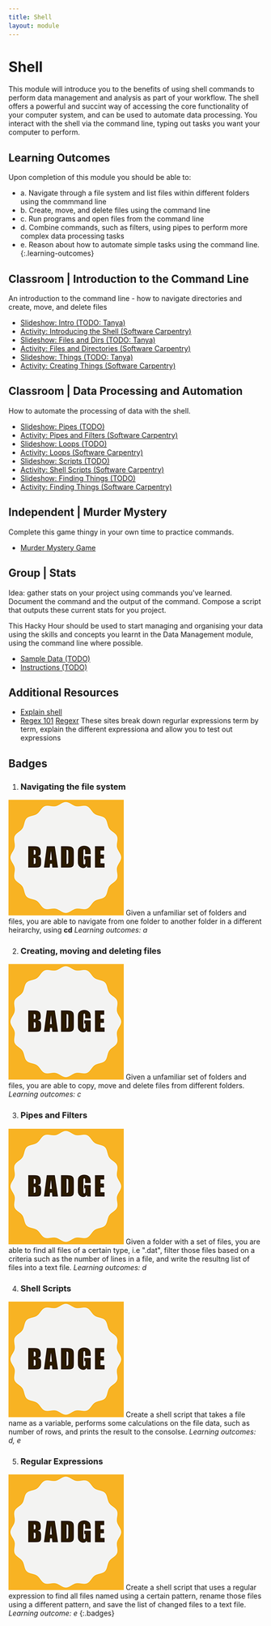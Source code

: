 ```yaml
---
title: Shell
layout: module
---
```


# Shell

This module will introduce you to the benefits of using shell commands to perform data management and analysis as part of your workflow. The shell offers a powerful and succint way of accessing the core functionality of your computer system, and can be used to automate data processing. You interact with the shell via the command line, typing out tasks you want your computer to perform.





## Learning Outcomes

Upon completion of this module you should be able to:

- a. Navigate through a file system and list files within different folders using the commmand line
- b. Create, move, and delete files using the command line
- c. Run programs and open files from the command line
- d. Combine commands, such as filters,  using pipes to perform more complex data processing tasks 
- e. Reason about how to automate simple tasks using the command line.
{:.learning-outcomes}





## Classroom | Introduction to the Command Line

An introduction to the command line - how to navigate directories and create, move, and delete files

- [Slideshow: Intro (TODO: Tanya)](#)
- [Activity: Introducing the Shell (Software Carpentry)](http://swcarpentry.github.io/shell-novice/01-intro/)
- [Slideshow: Files and Dirs (TODO: Tanya)](#)
- [Activity: Files and Directories (Software Carpentry)](http://swcarpentry.github.io/shell-novice/02-filedir/)
- [Slideshow: Things (TODO: Tanya)](#)
- [Activity: Creating Things (Software Carpentry)](http://swcarpentry.github.io/shell-novice/03-create/)





## Classroom | Data Processing and Automation 

How to automate the processing of data with the shell.  

- [Slideshow: Pipes (TODO)](#)
- [Activity: Pipes and Filters (Software Carpentry)](http://swcarpentry.github.io/shell-novice/04-pipefilter/)
- [Slideshow: Loops (TODO)](#)
- [Activity: Loops (Software Carpentry)](http://swcarpentry.github.io/shell-novice/05-loop/)
- [Slideshow: Scripts (TODO)](#)
- [Activity: Shell Scripts (Software Carpentry)](http://swcarpentry.github.io/shell-novice/06-script/)
- [Slideshow: Finding Things (TODO)](#)
- [Activity: Finding Things (Software Carpentry)](http://swcarpentry.github.io/shell-novice/07-find/)







## Independent | Murder Mystery

Complete this game thingy in your own time to practice commands.

- [Murder Mystery Game](https://github.com/veltman/clmystery)










## Group | Stats

Idea: gather stats on your project using commands you've learned. Document the command and the output of the command. Compose a script that outputs these current stats for you project.

This Hacky Hour should be used to start managing and organising your data using the skills and concepts you learnt in the Data Management module, using the command line where possible. 

- [Sample Data (TODO)](#)
- [Instructions (TODO)](#)





## Additional Resources

- [Explain shell](explainshell.com)
- [Regex 101](https://regex101.com/) [Regexr](http://regexr.com/) These sites break down regurlar expressions term by term, explain the different expressiona and allow you to test out expressions






## Badges


1. ### Navigating the file system
  ![Navigator Badge](images/badges/badge.png)
  Given a unfamiliar set of folders and files, you are able to navigate from one folder to another folder in a different heirarchy, using **cd**
  _Learning outcomes: a_


2. ### Creating, moving and deleting files
  ![Organiser Badge](images/badges/badge.png)
  Given a unfamiliar set of folders and files, you are able to copy, move and delete files from different folders.
  _Learning outcomes: c_


3. ### Pipes and Filters
  ![Pied Piper Badge](images/badges/badge.png)
  Given a folder with a set of files, you are able to find all files of a certain type, i.e ".dat", filter those files based on a criteria such as the number of lines in a file, and write the resultng list of files into a text file.
  _Learning outcomes: d_


4. ### Shell Scripts
  ![Born to Shell Badge](images/badges/badge.png)
  Create a shell script that takes a file name as a variable,
  performs some calculations on the file data, such as number of rows, and prints the result to the consolse.
  _Learning outcomes: d, e_


5. ### Regular Expressions
  ![Pattern Matcher Badge](images/badges/badge.png)
  Create a shell script that uses a regular expression to find all files named using a certain pattern, rename those files using a different pattern, and save the list of changed files to a text file.
  _Learning outcome: e_
{:.badges}


